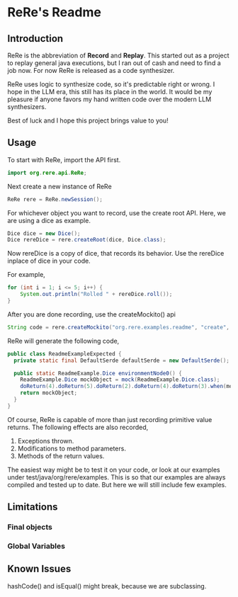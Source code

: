 # ReRe's Readme

## Introduction

ReRe is the abbreviation of **Record** and **Replay**. This started out as a project to replay general java executions, but I ran out of cash and need to find a job now. For now ReRe is released as a code synthesizer.

ReRe uses logic to synthesize code, so it's predictable right or wrong. I hope in the LLM era, this still has its place in the world. It would be my pleasure if anyone favors my hand written code over the modern LLM synthesizers.

Best of luck and I hope this project brings value to you!


## Usage

To start with ReRe, import the API first.

```java
import org.rere.api.ReRe;
```

Next create a new instance of ReRe

```java
ReRe rere = ReRe.newSession();
```

For whichever object you want to record, use the create root API. Here, we are using a dice as example.

```java
Dice dice = new Dice();
Dice rereDice = rere.createRoot(dice, Dice.class);
```

Now rereDice is a copy of dice, that records its behavior. Use the rereDice inplace of dice in your code.

For example,


```java
for (int i = 1; i <= 5; i++) {
    System.out.println("Rolled " + rereDice.roll());
}
```

After you are done recording, use the createMockito() api

```java
String code = rere.createMockito("org.rere.examples.readme", "create", "ReadmeExampleExpected");
```

ReRe will generate the following code,


```java
public class ReadmeExampleExpected {
  private static final DefaultSerde defaultSerde = new DefaultSerde();

  public static ReadmeExample.Dice environmentNode0() {
    ReadmeExample.Dice mockObject = mock(ReadmeExample.Dice.class);
    doReturn(4).doReturn(5).doReturn(2).doReturn(4).doReturn(3).when(mockObject).roll();
    return mockObject;
  }
}
```

Of course, ReRe is capable of more than just recording primitive value returns. The following effects are also recorded,

1. Exceptions thrown.
2. Modifications to method parameters.
3. Methods of the return values.

The easiest way might be to test it on your code, or look at our examples under test/java/org/rere/examples. This is so that our examples are always compiled and tested up to date. But here we will still include few examples.

## Limitations
### Final objects
### Global Variables

## Known Issues
hashCode() and isEqual() might break, because we are subclassing.